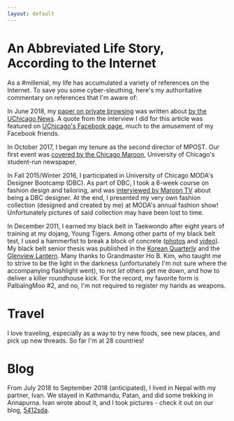 ```yaml
---
layout: default
---
```


# An Abbreviated Life Story, According to the Internet

As a #millenial, my life has accumulated a variety of references on the Internet. To save you some cyber-sleuthing, here's my authoritative commentary on references that I'm aware of:

In June 2018, my [paper on private browsing](../publications/) was written about [by the UChicago News](https://news.uchicago.edu/story/private-internet-browsing-not-secure-most-think-researchers-find). A quote from the interview I did for this article was featured on [UChicago's Facebook page](https://www.facebook.com/uchicago/photos/a.10150225989660650.472028.192609620649/10160749728785650/?type=3&permPage=1), much to the amusement of my Facebook friends.

In October 2017, I began my tenure as the second director of MPOST. Our first event was [covered by the Chicago Maroon](https://www.chicagomaroon.com/article/2016/11/4/security-rso-partners-chicago-project-security-ter/), University of Chicago's student-run newspaper.

In Fall 2015/Winter 2016, I participated in University of Chicago MODA's Designer Bootcamp (DBC). As part of DBC, I took a 6-week course on fashion design and tailoring, and was [interviewed by Maroon TV](https://www.youtube.com/watch?v=9SP-q08SPVA) about being a DBC designer. At the end, I presented my very own fashion collection (designed and created by me) at MODA's annual fashion show! Unfortunately pictures of said collection may have been lost to time.

In December 2011, I earned my black belt in Taekwondo after eight years of training at my dojang, Young Tigers. Among other parts of my black belt test, I used a hammerfist to break a block of concrete ([photos](http://www.youngtigers.com/photos/20111203/20111203_miranda_breaking_photo.htm) and [video](http://www.youngtigers.com/videos/20111203_belt_test/20111203_miranda_breaking.htm)). My black belt senior thesis was published in the [Korean Quarterly](http://www.youngtigers.com/news/korean_quarterly_2012_spring.htm) and the [Glenview Lantern](http://www.youngtigers.com/news/glenview_lantern_20120222.htm).
Many thanks to Grandmaster Ho B. Kim, who taught me to strive to be the light in the darkness (unfortunately I'm not sure where the accompanying flashlight went), to not _let_ others get me down, and how to deliver a killer roundhouse kick. For the record, my favorite form is PalbalngMoo \#2, and no, I'm not required to register my hands as weapons.

# Travel

I love traveling, especially as a way to try new foods, see new places, and pick up new threads. So far I'm at 28 countries!

# Blog

From July 2018 to September 2018 (anticipated), I lived in Nepal with my partner, Ivan. We stayed in Kathmandu, Patan, and did some trekking in Annapurna. Ivan wrote about it, and I took pictures - check it out on our blog, [5412sda](https://5412sda.blogspot.com/).
